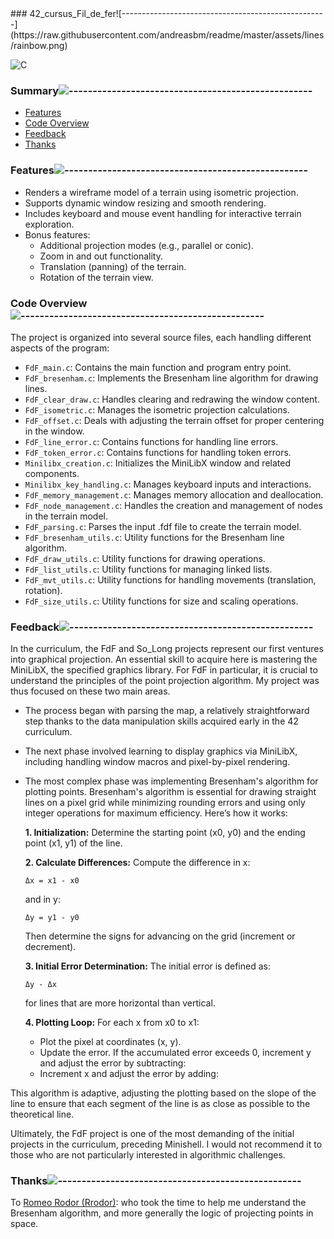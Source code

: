 <div align="left">
### 42_cursus_Fil_de_fer![---------------------------------------------------](https://raw.githubusercontent.com/andreasbm/readme/master/assets/lines/rainbow.png)

<div align="left">

![C](https://img.shields.io/badge/c-%2300599C.svg?style=for-the-badge&logo=c&logoColor=white)

<nav>
    
### Summary![---------------------------------------------------](https://raw.githubusercontent.com/andreasbm/readme/master/assets/lines/rainbow.png)

<ul>
    <li><a href="#features">Features</a></li>
    <li><a href="#code-overview">Code Overview</a></li>
    <li><a href="#feedback">Feedback</a></li>
    <li><a href="#thanks">Thanks</a></li>
</ul>
</nav>

### Features![---------------------------------------------------](https://raw.githubusercontent.com/andreasbm/readme/master/assets/lines/rainbow.png)
<section id="features">

<ul>
    <li>Renders a wireframe model of a terrain using isometric projection.</li>
    <li>Supports dynamic window resizing and smooth rendering.</li>
    <li>Includes keyboard and mouse event handling for interactive terrain exploration.</li>
    <li>Bonus features:
        <ul>
            <li>Additional projection modes (e.g., parallel or conic).</li>
            <li>Zoom in and out functionality.</li>
            <li>Translation (panning) of the terrain.</li>
            <li>Rotation of the terrain view.</li>
        </ul>
    </li>
</ul>

<div align="left">

### Code Overview![---------------------------------------------------](https://raw.githubusercontent.com/andreasbm/readme/master/assets/lines/rainbow.png)
<section id="code-overview">

<p>The project is organized into several source files, each handling different aspects of the program:</p>
<ul>
    <li><code>FdF_main.c</code>: Contains the main function and program entry point.</li>
    <li><code>FdF_bresenham.c</code>: Implements the Bresenham line algorithm for drawing lines.</li>
    <li><code>FdF_clear_draw.c</code>: Handles clearing and redrawing the window content.</li>
    <li><code>FdF_isometric.c</code>: Manages the isometric projection calculations.</li>
    <li><code>FdF_offset.c</code>: Deals with adjusting the terrain offset for proper centering in the window.</li>
    <li><code>FdF_line_error.c</code>: Contains functions for handling line errors.</li>
    <li><code>FdF_token_error.c</code>: Contains functions for handling token errors.</li>
    <li><code>Minilibx_creation.c</code>: Initializes the MiniLibX window and related components.</li>
    <li><code>Minilibx_key_handling.c</code>: Manages keyboard inputs and interactions.</li>
    <li><code>FdF_memory_management.c</code>: Manages memory allocation and deallocation.</li>
    <li><code>FdF_node_management.c</code>: Handles the creation and management of nodes in the terrain model.</li>
    <li><code>FdF_parsing.c</code>: Parses the input .fdf file to create the terrain model.</li>
    <li><code>FdF_bresenham_utils.c</code>: Utility functions for the Bresenham line algorithm.</li>
    <li><code>FdF_draw_utils.c</code>: Utility functions for drawing operations.</li>
    <li><code>FdF_list_utils.c</code>: Utility functions for managing linked lists.</li>
    <li><code>FdF_mvt_utils.c</code>: Utility functions for handling movements (translation, rotation).</li>
    <li><code>FdF_size_utils.c</code>: Utility functions for size and scaling operations.</li>
</ul>

<div align="left">

### Feedback![---------------------------------------------------](https://raw.githubusercontent.com/andreasbm/readme/master/assets/lines/rainbow.png)
<section id="feedback">

<p>
    In the curriculum, the FdF and So_Long projects represent our first ventures into graphical projection. An essential skill to acquire here is mastering the MiniLibX, the specified graphics library. For FdF in particular, it is crucial to understand the principles of the point projection algorithm. My project was thus focused on these two main areas.
</p>
<ul>
    <li>
        <p>The process began with parsing the map, a relatively straightforward step thanks to the data manipulation skills acquired early in the 42 curriculum.</p>
    </li>
    <li>
        <p>The next phase involved learning to display graphics via MiniLibX, including handling window macros and pixel-by-pixel rendering.</p>
    </li>
    <li>
        <p>The most complex phase was implementing Bresenham's algorithm for plotting points. Bresenham's algorithm is essential for drawing straight lines on a pixel grid while minimizing rounding errors and using only integer operations for maximum efficiency. Here’s how it works:</p>
        <p><strong>1. Initialization:</strong> Determine the starting point (x0, y0) and the ending point (x1, y1) of the line.</p>
        <p><strong>2. Calculate Differences:</strong> Compute the difference in x:</p>
        <pre><code>Δx = x1 - x0</code></pre>
        <p>and in y:</p>
        <pre><code>Δy = y1 - y0</code></pre>
        <p>Then determine the signs for advancing on the grid (increment or decrement).</p>
        <p><strong>3. Initial Error Determination:</strong> The initial error is defined as:</p>
        <pre><code>Δy - Δx</code></pre>
        <p>for lines that are more horizontal than vertical.</p>
        <p><strong>4. Plotting Loop:</strong> For each x from x0 to x1:</p>
        <ul>
            <li>Plot the pixel at coordinates (x, y).</li>
            <li>Update the error. If the accumulated error exceeds 0, increment y and adjust the error by subtracting:</li>
            <li>Increment x and adjust the error by adding:</li>
        </ul>
    </li>
</ul>
<p>
    This algorithm is adaptive, adjusting the plotting based on the slope of the line to ensure that each segment of the line is as close as possible to the theoretical line.
</p>
<p>
    Ultimately, the FdF project is one of the most demanding of the initial projects in the curriculum, preceding Minishell. I would not recommend it to those who are not particularly interested in algorithmic challenges.
</p>

<div align="left">

### Thanks![---------------------------------------------------](https://raw.githubusercontent.com/andreasbm/readme/master/assets/lines/rainbow.png)
<section id="thanks">

<p>To <a href="https://github.com/Rrodor">Romeo Rodor (Rrodor)</a>: who took the time to help me understand the Bresenham algorithm, and more generally the logic of projecting points in space.</p>

